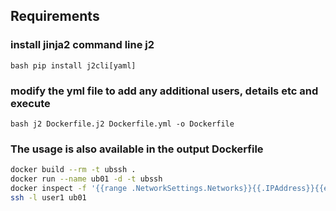 
## Requirements

### install jinja2 command line j2
```bash pip install j2cli[yaml]```

### modify the yml file to add any additional users, details etc and execute
```bash j2 Dockerfile.j2 Dockerfile.yml -o Dockerfile```

### The usage is also available in the output Dockerfile
```bash
docker build --rm -t ubssh .
docker run --name ub01 -d -t ubssh
docker inspect -f '{{range .NetworkSettings.Networks}}{{.IPAddress}}{{end}}' ub01
ssh -l user1 ub01
```

